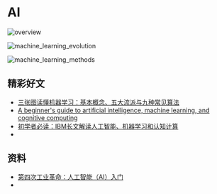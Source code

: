 # AI

![overview](https://pic.36krcnd.com/201704/24020634/i2yc1gwyyfkexsk6!1200)



![machine_learning_evolution](https://pic.36krcnd.com/201704/24020634/f4xt9u661b1wahud!1200)



![machine_learning_methods](https://pic.36krcnd.com/201704/24020635/bpl9bdarchbxts31!1200)



## 精彩好文

* [三张图读懂机器学习：基本概念、五大流派与九种常见算法](https://36kr.com/p/5072074.html)
* [A beginner's guide to artificial intelligence, machine learning, and cognitive computing](https://www.ibm.com/developerworks/library/cc-beginner-guide-machine-learning-ai-cognitive/index.html)
* [初学者必读：IBM长文解读人工智能、机器学习和认知计算](https://36kr.com/p/5078536.html?from=related)
* 



## 资料

* [第四次工业革命：人工智能（AI）入门](http://www.infoq.com/cn/articles/the-fourth-industrial-revolution-an-introduction-to-ai)
* 

